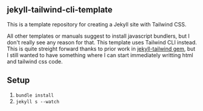 ## jekyll-tailwind-cli-template
This is a template repository for creating a Jekyll site with Tailwind CSS.

All other templates or manuals suggest to install javascript bundlers, but I don't really see any reason for that. This template uses Tailwind CLI instead. This is quite streight forward thanks to prior work in [jekyll-tailwind gem](https://github.com/crbelaus/jekyll-tailwind), but I still wanted to have something where I can start immediately writting html and tailwind css code.

## Setup
1. `bundle install`
2. `jekyll s --watch`
